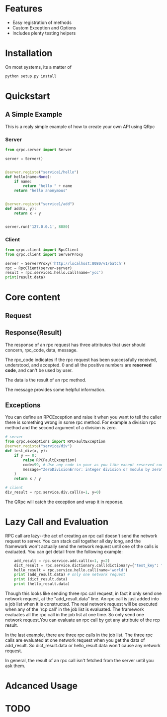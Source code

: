 # Features
* Easy registration of methods
* Custom Exception and Options
* Includes plenty testing helpers

# Installation
On most systems, its a matter of
```bash
python setup.py install
```

# Quickstart
## A Simple Example
This is a realy simple example of how to create your own API using QRpc

### Server

```python
from qrpc.server import Server

server = Server()


@server.registe("service1/hello")
def hello(name=None):
    if name:
        return "hello " + name
    return "hello anonymous"


@server.registe("service1/add")
def add(x, y):
    return x + y


server.run('127.0.0.1', 8080)
```


### Client

```python
from qrpc.client import RpcClient
from qrpc.client import ServerProxy

server = ServerProxy('http://localhost:8080/v1/batch')
rpc = RpcClient(server=server)
result = rpc.service1.hello.call(name='ycc')
print(result.data)

```
# Core content
## Request


## Response(Result)
The response of an rpc request has three attributes that user should concern, rpc_code, data, message.

The rpc_code indicates if the rpc request has been successfully received, understood, and accepted. 0 and all the positive numbers are **reserved code**, and can't be used by user.

The data is the result of an rpc method.

The message provides some helpful information.


## Exceptions
You can define an RPCException and raise it when you want to tell the caller there is something wrong in some rpc method. For example a division rpc method and the second argument of a division is zero.

```python
# server
from qrpc.exceptions import RPCFaultException
@server.registe("service/div")
def test_div(x, y):
    if y == 0:
        raise RPCFaultException(
        code=99, # Use any code in your as you like except reserved code.
        message="ZeroDivisionError: integer division or modulo by zero"
    )
    return x / y

# client
div_result = rpc.service.div.call(x=1, y=0)
```

The QRpc will catch the exception and wrap it in reponse.




# Lazy Call and Evaluation

RPC call are lazy--the act of creating an rpc call doesn't send the network request to server. You can stack call together all day long, and the framework won't actually send the network request until one of the calls is evaluated. You can get detail from the following example:

```python
    add_result = rpc.service.add.call(x=1, y=2)
    dict_result = rpc.service.dictionary.call(dictionary={"test_key": "test_value"})
    hello_result = rpc.service.hello.call(name='world')
    print (add_result.data) # only one network request
    print (dict_result.data)
    print (hello_result.data)
```

Though this looks like sending three rpc call request, in fact it only send one network request, at the "add_result.data" line. An rpc call is just added into a job list when it is constructed. The real network request will be executed when any of the 'rcp call' in the job list is evaluated. The framework evaluates all the rpc call in the job list at one time. So only send one network request.You can evaluate an rpc call by get any attribute of the rcp result.

In the last example, there are three rpc calls in the job list. The three rpc calls are evaluated at one network request when you get the data of add_result.
So dict_result.data or hello_result.data won't cause any network request.

In general, the result of an rpc call isn't fetched from the server until you ask them.

# Adcanced Usage
# TODO